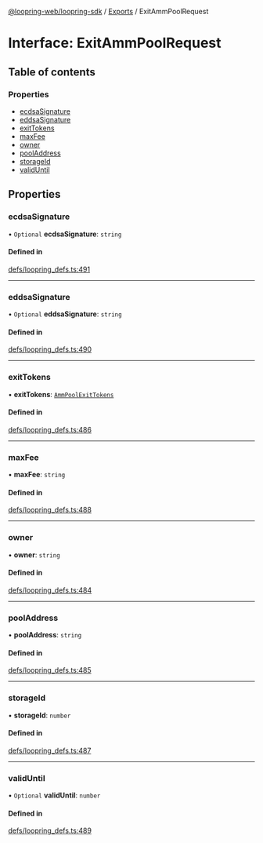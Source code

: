 [@loopring-web/loopring-sdk](../README.md) / [Exports](../modules.md) / ExitAmmPoolRequest

# Interface: ExitAmmPoolRequest

## Table of contents

### Properties

- [ecdsaSignature](ExitAmmPoolRequest.md#ecdsasignature)
- [eddsaSignature](ExitAmmPoolRequest.md#eddsasignature)
- [exitTokens](ExitAmmPoolRequest.md#exittokens)
- [maxFee](ExitAmmPoolRequest.md#maxfee)
- [owner](ExitAmmPoolRequest.md#owner)
- [poolAddress](ExitAmmPoolRequest.md#pooladdress)
- [storageId](ExitAmmPoolRequest.md#storageid)
- [validUntil](ExitAmmPoolRequest.md#validuntil)

## Properties

### ecdsaSignature

• `Optional` **ecdsaSignature**: `string`

#### Defined in

[defs/loopring_defs.ts:491](https://github.com/Loopring/loopring_sdk/blob/c031084/src/defs/loopring_defs.ts#L491)

___

### eddsaSignature

• `Optional` **eddsaSignature**: `string`

#### Defined in

[defs/loopring_defs.ts:490](https://github.com/Loopring/loopring_sdk/blob/c031084/src/defs/loopring_defs.ts#L490)

___

### exitTokens

• **exitTokens**: [`AmmPoolExitTokens`](AmmPoolExitTokens.md)

#### Defined in

[defs/loopring_defs.ts:486](https://github.com/Loopring/loopring_sdk/blob/c031084/src/defs/loopring_defs.ts#L486)

___

### maxFee

• **maxFee**: `string`

#### Defined in

[defs/loopring_defs.ts:488](https://github.com/Loopring/loopring_sdk/blob/c031084/src/defs/loopring_defs.ts#L488)

___

### owner

• **owner**: `string`

#### Defined in

[defs/loopring_defs.ts:484](https://github.com/Loopring/loopring_sdk/blob/c031084/src/defs/loopring_defs.ts#L484)

___

### poolAddress

• **poolAddress**: `string`

#### Defined in

[defs/loopring_defs.ts:485](https://github.com/Loopring/loopring_sdk/blob/c031084/src/defs/loopring_defs.ts#L485)

___

### storageId

• **storageId**: `number`

#### Defined in

[defs/loopring_defs.ts:487](https://github.com/Loopring/loopring_sdk/blob/c031084/src/defs/loopring_defs.ts#L487)

___

### validUntil

• `Optional` **validUntil**: `number`

#### Defined in

[defs/loopring_defs.ts:489](https://github.com/Loopring/loopring_sdk/blob/c031084/src/defs/loopring_defs.ts#L489)
